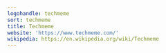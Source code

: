 ```yaml
---
logohandle: techmeme
sort: techmeme
title: Techmeme
website: 'https://www.techmeme.com/'
wikipedia: https://en.wikipedia.org/wiki/Techmeme
---
```


